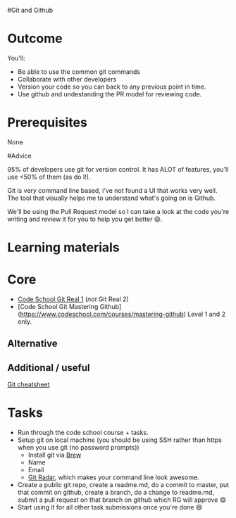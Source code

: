 #Git and Github

# Outcome

You'll:

* Be able to use the common git commands
* Collaborate with other developers
* Version your code so you can back to any previous point in time.
* Use github and undestanding the PR model for reviewing code.

# Prerequisites

None

#Advice

95% of developers use git for version control. It has ALOT of features, you'll use <50% of them (as do I!).

Git is very command line based, i've not found a UI that works very well. The tool that visually helps me to understand what's going on is Github.

We'll be using the Pull Request model so I can take a look at the code you're writing and review it for you to help you get better :smile:.

# Learning materials

# Core

* [Code School Git Real 1](https://www.codeschool.com/courses/git-real) (*not* Git Real 2)
* [Code School Git Mastering Github] (https://www.codeschool.com/courses/mastering-github) Level 1 and 2 only.
## Alternative

## Additional / useful

[Git cheatsheet](https://training.github.com/kit/downloads/github-git-cheat-sheet.pdf)

# Tasks

* Run through the code school course + tasks.
* Setup git on local machine (you should be using SSH rather than https when you use git (no password prompts))
  * Install git via [Brew](http://brew.sh/)
  * Name
  * Email
  * [Git Radar](https://github.com/michaeldfallen/git-radar), which makes your command line look awesome.
* Create a public git repo, create a readme.md, do a commit to master, put that commit on github, create a branch, do a change to readme.md, submit a pull request on that branch on github which RG will approve :smile:
* Start using it for all other task submissions once you're done :smile:
